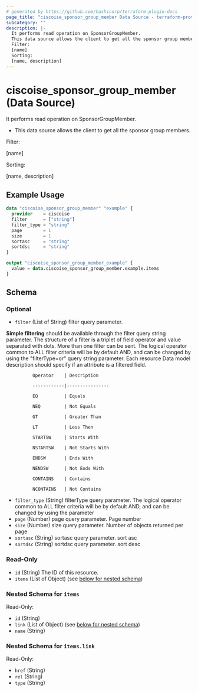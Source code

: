 ```yaml
---
# generated by https://github.com/hashicorp/terraform-plugin-docs
page_title: "ciscoise_sponsor_group_member Data Source - terraform-provider-ciscoise"
subcategory: ""
description: |-
  It performs read operation on SponsorGroupMember.
  This data source allows the client to get all the sponsor group members.
  Filter:
  [name]
  Sorting:
  [name, description]
---
```


# ciscoise_sponsor_group_member (Data Source)

It performs read operation on SponsorGroupMember.

- This data source allows the client to get all the sponsor group members.

Filter:

[name]

Sorting:

[name, description]

## Example Usage

```terraform
data "ciscoise_sponsor_group_member" "example" {
  provider    = ciscoise
  filter      = ["string"]
  filter_type = "string"
  page        = 1
  size        = 1
  sortasc     = "string"
  sortdsc     = "string"
}

output "ciscoise_sponsor_group_member_example" {
  value = data.ciscoise_sponsor_group_member.example.items
}
```

<!-- schema generated by tfplugindocs -->
## Schema

### Optional

- `filter` (List of String) filter query parameter. 

**Simple filtering** should be available through the filter query string parameter. The structure of a filter is
a triplet of field operator and value separated with dots. More than one filter can be sent. The logical operator
common to ALL filter criteria will be by default AND, and can be changed by using the "filterType=or" query
string parameter. Each resource Data model description should specify if an attribute is a filtered field.



              Operator    | Description 

              ------------|----------------

              EQ          | Equals 

              NEQ         | Not Equals 

              GT          | Greater Than 

              LT          | Less Then 

              STARTSW     | Starts With 

              NSTARTSW    | Not Starts With 

              ENDSW       | Ends With 

              NENDSW      | Not Ends With 

              CONTAINS	  | Contains 

              NCONTAINS	  | Not Contains
- `filter_type` (String) filterType query parameter. The logical operator common to ALL filter criteria will be by default AND, and can be changed by using the parameter
- `page` (Number) page query parameter. Page number
- `size` (Number) size query parameter. Number of objects returned per page
- `sortasc` (String) sortasc query parameter. sort asc
- `sortdsc` (String) sortdsc query parameter. sort desc

### Read-Only

- `id` (String) The ID of this resource.
- `items` (List of Object) (see [below for nested schema](#nestedatt--items))

<a id="nestedatt--items"></a>
### Nested Schema for `items`

Read-Only:

- `id` (String)
- `link` (List of Object) (see [below for nested schema](#nestedobjatt--items--link))
- `name` (String)

<a id="nestedobjatt--items--link"></a>
### Nested Schema for `items.link`

Read-Only:

- `href` (String)
- `rel` (String)
- `type` (String)


